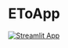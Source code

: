 # EToApp
[![Streamlit App](https://static.streamlit.io/badges/streamlit_badge_black_white.svg)](https://eto-estimation.streamlit.app/)
